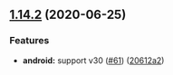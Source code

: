 ## [1.14.2](https://github.com/NativeScript/nativescript-doctor/compare/v1.14.1...v1.14.2) (2020-06-25)


### Features

* **android:** support v30 ([#61](https://github.com/NativeScript/nativescript-doctor/issues/61)) ([20612a2](https://github.com/NativeScript/nativescript-doctor/commit/20612a2b36bbe684dfe7b9c7191399c8bade9773))



